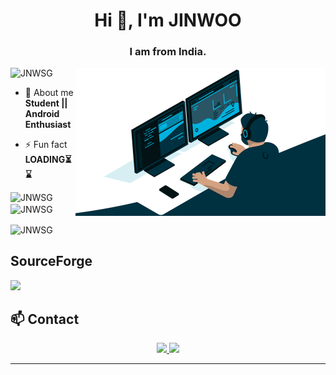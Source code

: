 
<h1 align="center">Hi 👋, I'm JINWOO</h1>
<h3 align="center">I am from India.</h3>

<img align="right" alt="Coding" width="400" src="https://github.com/JNWSG/JNWSG/raw/refs/heads/main/typing">

<p align="left"> <img src="https://komarev.com/ghpvc/?username=JNWSG&label=Profile%20views&color=0e75b6&style=flat" alt="JNWSG" /> </p>

- 💬 About me **Student || Android Enthusiast**

- ⚡ Fun fact **LOADING⏳⌛️**

<p><img align="left" src="https://github-readme-stats.vercel.app/api/top-langs?username=JNWSG&show_icons=true&locale=en&layout=compact" alt="JNWSG" /></p>

<p>&nbsp;<img align="center" src="https://github-readme-stats.vercel.app/api?username=JNWSG&show_icons=true&locale=en" alt="JNWSG" /></p>

<p><img align="center" src="https://github-readme-streak-stats.herokuapp.com/?user=JNWSG&" alt="JNWSG" /></p>

## SourceForge 

<a href="https://sourceforge.net/projects/fogos-rom/" target="_blank">
  <img src="https://img.shields.io/badge/SourceForge-FF6600?style=for-the-badge&logo=SourceForge&logoColor=white" />
</a>

## 📫 Contact

<div align="center">
  <a href="https://t.me/JNW_SG" target="_blank">
    <img src="https://img.shields.io/badge/Telegram-00bfbf?style=for-the-badge&logo=Telegram&logoColor=white" />
  </a>
  <a href="https://github.com/JNWSG" target="_blank">
    <img src="https://img.shields.io/badge/GitHub-000000?style=for-the-badge&logo=github&logoColor=white" />
  </a>
</div>

---
